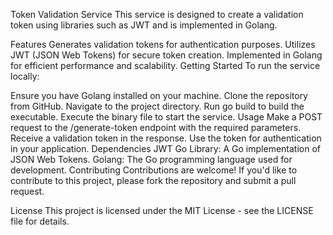 Token Validation Service
This service is designed to create a validation token using libraries such as JWT and is implemented in Golang.

Features
Generates validation tokens for authentication purposes.
Utilizes JWT (JSON Web Tokens) for secure token creation.
Implemented in Golang for efficient performance and scalability.
Getting Started
To run the service locally:

Ensure you have Golang installed on your machine.
Clone the repository from GitHub.
Navigate to the project directory.
Run go build to build the executable.
Execute the binary file to start the service.
Usage
Make a POST request to the /generate-token endpoint with the required parameters.
Receive a validation token in the response.
Use the token for authentication in your application.
Dependencies
JWT Go Library: A Go implementation of JSON Web Tokens.
Golang: The Go programming language used for development.
Contributing
Contributions are welcome! If you'd like to contribute to this project, please fork the repository and submit a pull request.

License
This project is licensed under the MIT License - see the LICENSE file for details.